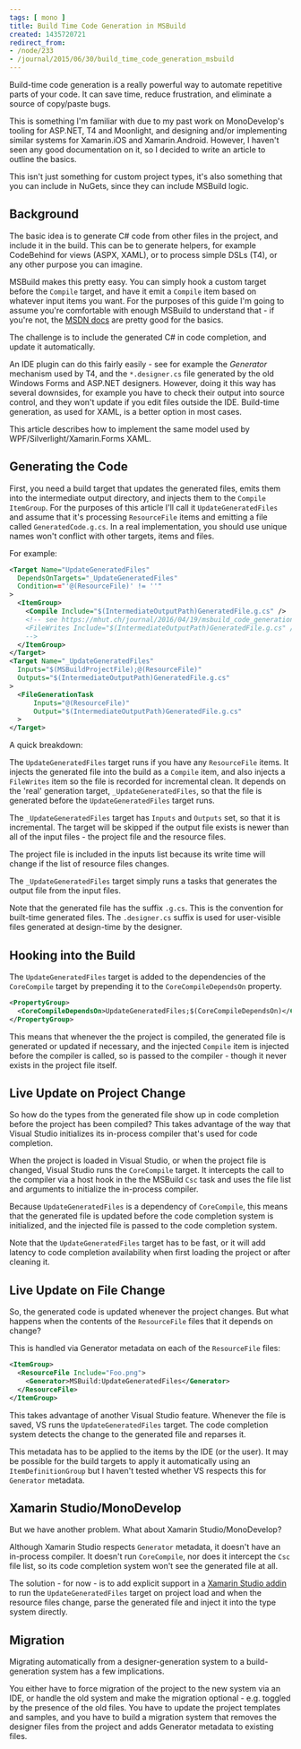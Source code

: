 ```yaml
---
tags: [ mono ]
title: Build Time Code Generation in MSBuild
created: 1435720721
redirect_from:
- /node/233
- /journal/2015/06/30/build_time_code_generation_msbuild
---
```

Build-time code generation is a really powerful way to automate repetitive parts
of your code. It can save time, reduce frustration, and eliminate a source of
copy/paste bugs.

This is something I'm familiar with due to my past work on MonoDevelop's tooling
for ASP.NET, T4 and Moonlight, and designing and/or implementing similar systems
for Xamarin.iOS and Xamarin.Android. However, I haven't seen any good
documentation on it, so I decided to write an article to outline the
basics.<!--break-->

This isn't just something for custom project types, it's also something that you
can include in NuGets, since they can include MSBuild logic.

## Background

The basic idea is to generate C# code from other files in the project, and
include it in the build. This can be to generate helpers, for example CodeBehind
for views (ASPX, XAML), or to process simple DSLs (T4), or any other purpose you
can imagine.

MSBuild makes this pretty easy. You can simply hook a custom target before the
`Compile` target, and have it emit a `Compile` item based on whatever input
items you want. For the purposes of this guide I'm going to assume you're
comfortable with enough MSBuild to understand that - if you're not, the [MSDN
docs](https://msdn.microsoft.com/en-us/library/dd637714.aspx) are pretty good
for the basics.

The challenge is to include the generated C# in code completion, and update it
automatically.

An IDE plugin can do this fairly easily - see for example the _Generator_
mechanism used by T4, and the `*.designer.cs` file generated by the old Windows
Forms and ASP.NET designers. However, doing it this way has several downsides,
for example you have to check their output into source control, and they won't
update if you edit files outside the IDE. Build-time generation, as used for
XAML, is a better option in most cases.

This article describes how to implement the same model used by
WPF/Silverlight/Xamarin.Forms XAML.

## Generating the Code

First, you need a build target that updates the generated files, emits them into
the intermediate output directory, and injects them to the `Compile`
`ItemGroup`. For the purposes of this article I'll call it
`UpdateGeneratedFiles` and assume that it's processing `ResourceFile` items and
emitting a file called `GeneratedCode.g.cs`. In a real implementation, you
should use unique names won't conflict with other targets, items and files.

For example:

```xml
<Target Name="UpdateGeneratedFiles"
  DependsOnTargets="_UpdateGeneratedFiles"
  Condition=="'@(ResourceFile)' != ''"
>
  <ItemGroup>
    <Compile Include="$(IntermediateOutputPath)GeneratedFile.g.cs" />
    <!-- see https://mhut.ch/journal/2016/04/19/msbuild_code_generation_vs2015
    <FileWrites Include="$(IntermediateOutputPath)GeneratedFile.g.cs" />
    -->
  </ItemGroup>
</Target>
<Target Name="_UpdateGeneratedFiles"
  Inputs="$(MSBuildProjectFile);@(ResourceFile)"
  Outputs="$(IntermediateOutputPath)GeneratedFile.g.cs"
>
  <FileGenerationTask
      Inputs="@(ResourceFile)"
      Output="$(IntermediateOutputPath)GeneratedFile.g.cs"
  >
</Target>
```

A quick breakdown:

The `UpdateGeneratedFiles` target runs if you have any `ResourceFile` items. It
injects the generated file into the build as a `Compile` item, and also injects
a `FileWrites` item so the file is recorded for incremental clean. It depends on
the 'real' generation target, `_UpdateGeneratedFiles`, so that the file is
generated before the `UpdateGeneratedFiles` target runs.

The `_UpdateGeneratedFiles` target has `Inputs` and `Outputs` set, so that it is
incremental. The target will be skipped if the output file exists is newer than
all of the input files - the project file and the resource files.

The project file is included in the inputs list because its write time will
change if the list of resource files changes.

The `_UpdateGeneratedFiles` target simply runs a tasks that generates the output
file from the input files.

Note that the generated file has the suffix `.g.cs`. This is the convention for
built-time generated files. The `.designer.cs` suffix is used for user-visible
files generated at design-time by the designer.

## Hooking into the Build

The `UpdateGeneratedFiles` target is added to the dependencies of the `CoreCompile` target by prepending it to the `CoreCompileDependsOn` property.

```xml
<PropertyGroup>
  <CoreCompileDependsOn>UpdateGeneratedFiles;$(CoreCompileDependsOn)</CoreCompileDependsOn>
</PropertyGroup>
```

This means that whenever the the project is compiled, the generated file is
generated or updated if necessary, and the injected `Compile` item is injected
before the compiler is called, so is passed to the compiler - though it never
exists in the project file itself.

## Live Update on Project Change

So how do the types from the generated file show up in code completion before
the project has been compiled? This takes advantage of the way that Visual
Studio initializes its in-process compiler that's used for code completion.

When the project is loaded in Visual Studio, or when the project file is
changed, Visual Studio runs the `CoreCompile` target. It intercepts the call to
the compiler via a host hook in the the MSBuild `Csc` task and uses the file
list and arguments to initialize the in-process compiler.

Because `UpdateGeneratedFiles` is a dependency of `CoreCompile`, this means that
the generated file is updated before the code completion system is initialized,
and the injected file is passed to the code completion system.

Note that the `UpdateGeneratedFiles` target has to be fast, or it will add
latency to code completion availability when first loading the project or after
cleaning it.

## Live Update on File Change

So, the generated code is updated whenever the project changes. But what happens when the contents of the `ResourceFile` files that it depends on change?

This is handled via Generator metadata on each of the `ResourceFile` files:

```xml
<ItemGroup>
  <ResourceFile Include="Foo.png">
    <Generator>MSBuild:UpdateGeneratedFiles</Generator>
  </ResourceFile>
</ItemGroup>
```

This takes advantage of another Visual Studio feature. Whenever the file is
saved, VS runs the `UpdateGeneratedFiles` target. The code completion system
detects the change to the generated file and reparses it.

This metadata has to be applied to the items by the IDE (or the user). It may be
possible for the build targets to apply it automatically using an
`ItemDefinitionGroup` but I haven't tested whether VS respects this for
`Generator` metadata.

## Xamarin Studio/MonoDevelop

But we have another problem. What about Xamarin Studio/MonoDevelop?

Although Xamarin Studio respects `Generator` metadata, it doesn't have an
in-process compiler. It doesn't run `CoreCompile`, nor does it intercept the
`Csc` file list, so its code completion system won't see the generated file at
all.

The solution - for now - is to add explicit support in a [Xamarin Studio
addin](/addinmaker) to run the `UpdateGeneratedFiles` target on
project load and when the resource files change, parse the generated file and
inject it into the type system directly.

## Migration

Migrating automatically from a designer-generation system to a build-generation
system has a few implications.

You either have to force migration of the project to the new system via an IDE,
or handle the old system and make the migration optional - e.g. toggled by the
presence of the old files. You have to update the project templates and samples,
and you have to build a migration system that removes the designer files from
the project and adds Generator metadata to existing files.
